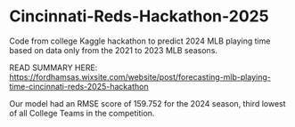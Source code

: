 # Cincinnati-Reds-Hackathon-2025

Code from college Kaggle hackathon to predict 2024 MLB playing time based on data only from the 2021 to 2023 MLB seasons.

READ SUMMARY HERE: https://fordhamsas.wixsite.com/website/post/forecasting-mlb-playing-time-cincinnati-reds-2025-hackathon

Our model had an RMSE score of 159.752 for the 2024 season, third lowest of all College Teams in the competition.
